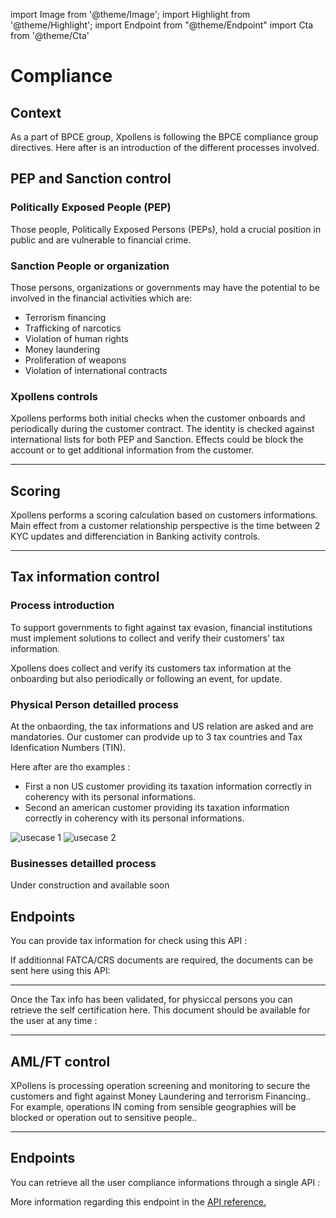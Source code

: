 import Image from '@theme/Image';
import Highlight from '@theme/Highlight';
import Endpoint from "@theme/Endpoint"
import Cta from '@theme/Cta'




# Compliance

## Context

As a part of BPCE group, Xpollens is following the BPCE compliance group directives. 
Here after is an introduction of the different processes involved.

## PEP and Sanction control

### Politically Exposed People (PEP)
Those people, Politically Exposed Persons (PEPs), hold a crucial position in public and are vulnerable to financial crime.

### Sanction People or organization
Those persons, organizations or governments may have the potential to be involved in the financial activities which are:  
- Terrorism financing
- Trafficking of narcotics
- Violation of human rights
- Money laundering
- Proliferation of weapons
- Violation of international contracts

### Xpollens controls
Xpollens performs both initial checks when the customer onboards and periodically during the customer contract.
The identity is checked against international lists for both PEP and Sanction.
Effects could be block the account or to get additional information from the customer.

---

## Scoring 
Xpollens performs a scoring calculation based on customers informations.
Main effect from a customer relationship perspective is the time between 2 KYC updates and differenciation in Banking activity controls.

---

## Tax information control

### Process introduction
To support governments to fight against tax evasion, financial institutions must implement solutions to collect and verify their 
customers' tax information.

Xpollens does collect and verify its customers tax information at the onboarding but also periodically or following an event, for update.

### Physical Person detailled process
At the onbaording, the tax informations and US relation are asked and are mandatories.
Our customer can prodvide up to 3 tax countries and Tax Idenfication Numbers (TIN).

Here after are tho examples :
- First a non US customer providing its taxation information correctly in coherency with its personal informations.
- Second an american customer providing its taxation information correctly in coherency with its personal informations.

<Image src="docs/Compliance-Tax-Info-NonUS.png" alt="usecase 1"/>

<Image src="docs/Compliance-Tax-Info-US.png" alt="usecase 2"/>

### Businesses detailled process
Under construction and available soon

## Endpoints

You can provide tax information for check using this API :

<Endpoint apiUrl="/v2.1/compliance" path="/api/v2.1/user/{appUserId}/fatcaEai" method="patch"/>


If additionnal FATCA/CRS documents are required, the documents can be sent here using this API:

<Endpoint apiUrl="/v2.1/compliance" path="/api/v2.1/user/{appUserId}/fatca/attachments" method="post"/>

***

Once the Tax info has been validated, for physiccal persons you can retrieve the self certification here. This document should be available for the user at any time :

<Endpoint apiUrl="/v2.1/compliance" path="/api/v2.1/user/{appUserId}/self-certification" method="get"/> 

---

## AML/FT control
XPollens is processing operation screening and monitoring to secure the customers and fight against Money Laundering and terrorism Financing..
For example, operations IN coming from sensible geographies will be blocked or operation out to sensitive people..

---

## Endpoints

You can retrieve all the user compliance informations through a single API :

<Endpoint apiUrl="/v2.1/compliance" path="/api/v2.1/user/compliance/{appUserId}" method="get"/>

More information regarding this endpoint in the [API reference.](/api/Compliance)
